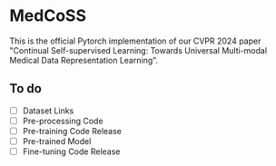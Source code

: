 # MedCoSS
This is the official Pytorch implementation of our CVPR 2024 paper "Continual Self-supervised Learning: Towards Universal Multi-modal Medical Data Representation Learning".

## To do
- [ ] Dataset Links
- [ ] Pre-processing Code
- [ ] Pre-training Code Release
- [ ] Pre-trained Model
- [ ] Fine-tuning Code Release
